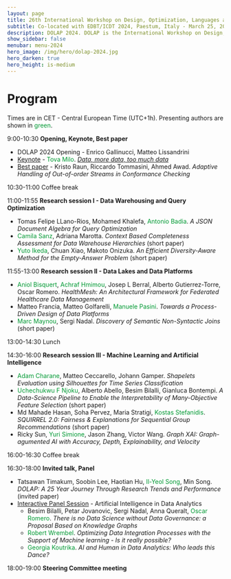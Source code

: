 ```yaml
---
layout: page
title: 26th International Workshop on Design, Optimization, Languages and Analytical Processing of Big Data
subtitle: Co-located with EDBT/ICDT 2024, Paestum, Italy - March 25, 2024
description: DOLAP 2024. DOLAP is the International Workshop on Design, Optimization, Languages and Analytical Processing of Big Data. The 26th edition of the workshop is co-located with the EDBT/ICDT 2024 conference and takes place in Paestum, Italy, on March 25, 2024. This page presents the scheduled program of DOLAP 2024.
show_sidebar: false
menubar: menu-2024
hero_image: /img/hero/dolap-2024.jpg
hero_darken: true
hero_height: is-medium
---
```



# Program

Times are in CET - Central European Time (UTC+1h). Presenting authors are shown in <span style="color:#093">green</span>.

9:00-10:30 **Opening, Keynote, Best paper**
- DOLAP 2024 Opening - Enrico Gallinucci, Matteo Lissandrini
- <u>Keynote</u> - <span style="color:#093">Tova Milo</span>. [*Data, more data, too much data*](keynote)
- <u>Best paper</u> - Kristo Raun, Riccardo Tommasini, Ahmed Awad. *Adaptive Handling of Out-of-order Streams in Conformance Checking*

10:30-11:00 Coffee break

11:00-11:55 **Research session I - Data Warehousing and Query Optimization**

- Tomas Felipe LLano-Rios, Mohamed Khalefa, <span style="color:#093">Antonio Badia</span>. *A JSON Document Algebra for Query Optimization*
- <span style="color:#093">Camila Sanz</span>, Adriana Marotta. *Context Based Completeness Assessment for Data Warehouse Hierarchies* (short paper)
- <span style="color:#093">Yuto Ikeda</span>, Chuan Xiao, Makoto Onizuka. *An Efficient Diversity-Aware Method for the Empty-Answer Problem* (short paper)

11:55-13:00 **Research session II - Data Lakes and Data Platforms**

- <span style="color:#093">Aniol Bisquert</span>, <span style="color:#093">Achraf Hmimou</span>, Josep L Berral, Alberto Gutierrez-Torre, Oscar Romero. *HealthMesh: An Architectural Framework for Federated Healthcare Data Management*
- Matteo Francia, Matteo Golfarelli, <span style="color:#093">Manuele Pasini</span>. *Towards a Process-Driven Design of Data Platforms*
- <span style="color:#093">Marc Maynou</span>, Sergi Nadal. *Discovery of Semantic Non-Syntactic Joins* (short paper)

13:00-14:30 Lunch

14:30-16:00 **Research session III - Machine Learning and Artificial Intelligence**

- <span style="color:#093">Adam Charane</span>, Matteo Ceccarello, Johann Gamper. *Shapelets Evaluation using Silhouettes for Time Series Classification*
- <span style="color:#093">Uchechukwu F Njoku</span>, Alberto Abello, Besim Bilalli, Gianluca Bontempi. *A Data-Science Pipeline to Enable the Interpretability of Many-Objective Feature Selection* (short paper)
- Md Mahade Hasan, Soha Pervez, Maria Stratigi, <span style="color:#093">Kostas Stefanidis</span>. *SQUIRREL 2.0: Fairness & Explanations for Sequential Group Recommendations* (short paper)
- Ricky Sun, <span style="color:#093">Yuri Simione</span>, Jason Zhang, Victor Wang. *Graph XAI: Graph-agumented AI with Accuracy, Depth, Explainability, and Velocity*

16:00-16:30 Coffee break

16:30-18:00 **Invited talk, Panel**

- Tatsawan Timakum, Soobin Lee, Haotian Hu, <span style="color:#093">Il-Yeol Song</span>, Min Song. *DOLAP: A 25 Year Journey Through Research Trends and Performance* (invited paper)
- <u>Interactive Panel Session</u> - Artificial Intelligence in Data Analytics
    - Besim Bilalli, Petar Jovanovic, Sergi Nadal, Anna Queralt, <span style="color:#093">Oscar Romero</span>. *There is no Data Science without Data Governance: a Proposal Based on Knowledge Graphs*
    - <span style="color:#093">Robert Wrembel</span>. *Optimizing Data Integration Processes with the Support of Machine learning - Is it really possible?*
    - <span style="color:#093">Georgia Koutrika</span>. *AI and Human in Data Analytics: Who leads this Dance?*

18:00-19:00 **Steering Committee meeting**